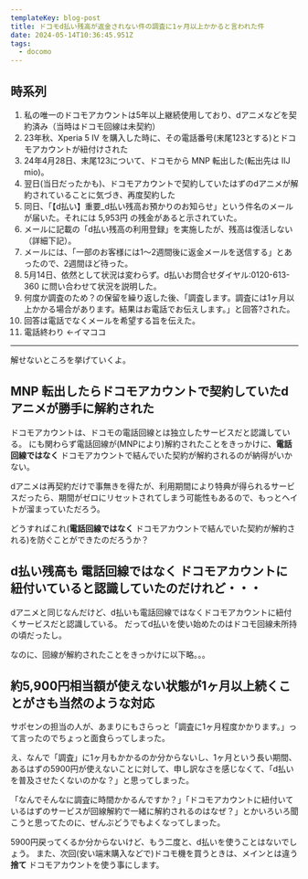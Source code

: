 ```yaml
---
templateKey: blog-post
title: ドコモd払い残高が返金されない件の調査に1ヶ月以上かかると言われた件
date: 2024-05-14T10:36:45.951Z
tags:
  - docomo
---
```


## 時系列

1. 私の唯一のドコモアカウントは5年以上継続使用しており、dアニメなどを契約済み（当時はドコモ回線は未契約）
2. 23年秋、Xperia 5 IV を購入した時に、その電話番号(末尾123とする)とドコモアカウントが紐付けされた
3. 24年4月28日、末尾123について、ドコモから MNP 転出した(転出先は IIJ mio)。
4. 翌日(当日だったかも)、ドコモアカウントで契約していたはずのdアニメが解約されていることに気づき、再度契約した
6. 同日、「【d払い】重要_d払い残高お預かりのお知らせ」という件名のメールが届いた。それには 5,953円 の残金があると示されていた。
5. メールに記載の「d払い残高の利用登録」を実施したが、残高は復活しない（詳細下記）。
6. メールには、「一部のお客様には1～2週間後に返金メールを送信する」とあったので、2週間ほど待った。
7. 5月14日、依然として状況は変わらず。d払いお問合せダイヤル:0120-613-360 に問い合わせて状況を説明した。
8. 何度か調査のため？の保留を繰り返した後、「調査します。調査には1ヶ月以上かかる場合があります。結果はお電話でお伝えします。」と回答?された。
9. 回答は電話でなくメールを希望する旨を伝えた。
10. 電話終わり ←イマココ

----

解せないところを挙げていくよ。

## MNP 転出したらドコモアカウントで契約していたdアニメが勝手に解約された

ドコモアカウントは、ドコモの電話回線とは独立したサービスだと認識している。
にも関わらず電話回線が(MNPにより)解約されたことをきっかけに、**電話回線ではなく** ドコモアカウントで結んでいた契約が解約されるのが納得がいかない。

dアニメは再契約だけで事無きを得たが、利用期間により特典が得られるサービスだったら、期間がゼロにリセットされてしまう可能性もあるので、もっとヘイトが溜まっていただろう。

どうすればこれ(**電話回線ではなく** ドコモアカウントで結んでいた契約が解約される)を防ぐことができたのだろうか？

## d払い残高も **電話回線ではなく** ドコモアカウントに紐付いていると認識していたのだけれど・・・

dアニメと同じなんだけど、d払いも電話回線ではなくドコモアカウントに紐付くサービスだと認識している。
だってd払いを使い始めたのはドコモ回線未所持の頃だったし。

なのに、回線が解約されたことをきっかけに以下略。。。


## 約5,900円相当額が使えない状態が1ヶ月以上続くことがさも当然のような対応

サポセンの担当の人が、あまりにもさらっと「調査に1ヶ月程度かかります。」って言ったのでちょっと面食らってしまった。

え、なんで「調査」に1ヶ月もかかるのか分からないし、1ヶ月という長い期間、あるはずの5900円が使えないことに対して、申し訳なさを感じなくて、「d払いを普及させたくないのかな？」と思ってしまった。

「なんでそんなに調査に時間かかるんですか？」「ドコモアカウントに紐付いているはずのサービスが回線解約で一緒に解約されるのはなぜ？」とかいろいろ聞こうと思ってたのに、ぜんぶどうでもよくなってしまった。

5900円戻ってくるか分からないけど、もう二度と、d払いを使うことはないでしょう。
また、次回(安い端末購入などで)ドコモ機を買うときは、メインとは違う **捨て** ドコモアカウントを使う事にします。